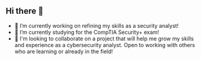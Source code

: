 ## Hi there 👋

- 🔭 I’m currently working on refining my skills as a security analyst!
- 🌱 I’m currently studying for the CompTIA Security+ exam!
- 👯 I'm looking to collaborate on a project that will help me grow my skills and experience as a cybersecurity analyst. Open to working with others who are learning or already in the field!
